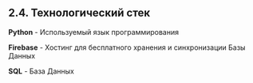 ## 2.4. Технологический стек

**Python** - Используемый язык программирования

**Firebase** - Хостинг для бесплатного хранения и синхронизации Базы Данных

**SQL** - База Данных
